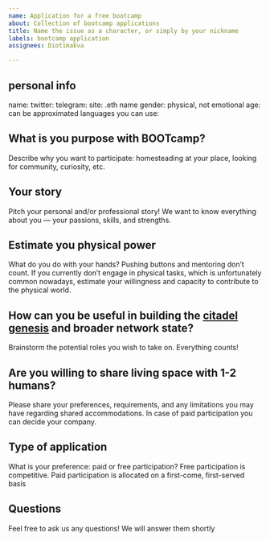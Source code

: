 ```yaml
---
name: Application for a free bootcamp
about: Collection of bootcamp applications
title: Name the issue as a character, or simply by your nickname
labels: bootcamp application
assignees: DiotimaEva

---
```


## personal info
name:
twitter:
telegram:
site: 
.eth name
gender: physical, not emotional
age: can be approximated
languages you can use: 

## What is you purpose with BOOTcamp?
Describe why you want to participate: homesteading at your place, looking for community, curiosity, etc.

## Your story
Pitch your personal and/or professional story! We want to know everything about you — your passions, skills, and strengths.

## Estimate you physical power
What do you do with your hands? Pushing buttons and mentoring don’t count. If you currently don’t engage in physical tasks, which is unfortunately common nowadays, estimate your willingness and capacity to contribute to the physical world.

## How can you be useful in building the [citadel genesis](https://cv.land/#/page/genesis) and broader network state?
Brainstorm the potential roles you wish to take on. Everything counts!

## Are you willing to share living space with 1-2 humans?
Please share your preferences, requirements, and any limitations you may have regarding shared accommodations. In case of paid participation you can decide your company.

## Type of application
What is your preference: paid or free participation?
Free participation is competitive.
Paid participation is allocated on a first-come, first-served basis

## Questions
Feel free to ask us any questions! We will answer them shortly
